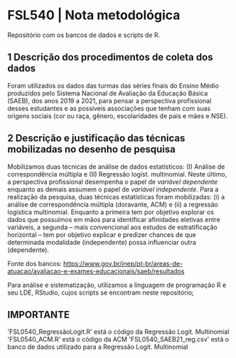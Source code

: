 # FSL540 | Nota metodológica
Repositório com os bancos de dados e scripts de R.

## 1 Descrição dos procedimentos de coleta dos dados

Foram utilizados os dados das turmas das séries finais do Ensino Médio produzidos pelo Sistema Nacional de Avaliação da Educação Básica (SAEB), dos anos 2019 a 2021, para pensar a perspectiva profissional desses estudantes e as possíveis associações que tenham com suas origens sociais (cor ou raça, gênero, escolaridades de pais e mães e NSE). 

## 2 Descrição e justificação das técnicas mobilizadas no desenho de pesquisa

Mobilizamos duas técnicas de análise de dados estatísticos: (I) Análise de correspondência múltipla e (II) Regressão logíst. multinomial. Neste último, a perspectiva profissional desempenha o papel de *variável dependente* enquanto as demais assumem o papel de *variável independente*. Para a realização da pesquisa, duas técnicas estatísticas foram mobilizadas: (i) a análise de correspondência múltipla (doravante, ACM) e (ii) a regressão logística multinomial. Enquanto a primeira tem por objetivo explorar os dados que possuímos em mãos para identificar afinidades eletivas entre variáveis, a segunda – mais convencional aos estudos de estratificação horizontal – tem por objetivo explicar e predizer chances de que determinada modalidade (independente) possa influenciar outra (dependente).

Fonte dos bancos: https://www.gov.br/inep/pt-br/areas-de-atuacao/avaliacao-e-exames-educacionais/saeb/resultados

Para análise e sistematização, utilizamos a linguagem de programação R e seu LDE, RStudio, cujos scripts se encontram neste repositório; 

## IMPORTANTE
'FSL0540_RegressãoLogit.R' está o código da Regressão Logit. Multinomial
'FSL0540_ACM.R' está o código da ACM
'FSL0540_SAEB21_reg.csv' está o banco de dados utilizado para a Regressão Logit. Multinomial
